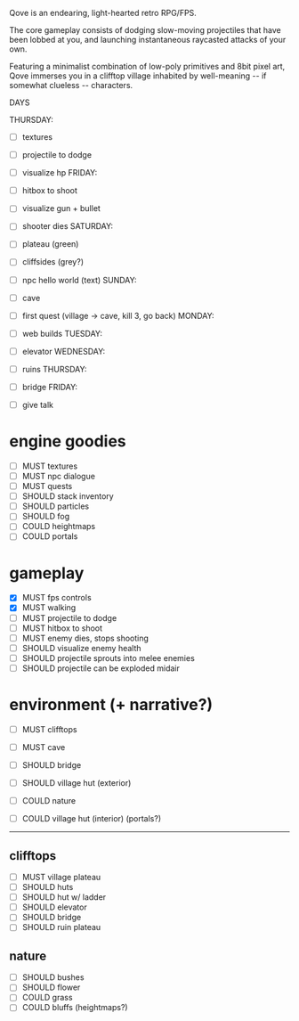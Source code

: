 
Qove is an endearing, light-hearted retro RPG/FPS.

The core gameplay consists of dodging slow-moving projectiles that have been lobbed at you,
and launching instantaneous raycasted attacks of your own.

Featuring a minimalist combination of low-poly primitives and 8bit pixel art, Qove immerses
you in a clifftop village inhabited by well-meaning -- if somewhat clueless -- characters.


DAYS

THURSDAY:
- [ ] textures
- [ ] projectile to dodge
- [ ] visualize hp
FRIDAY:
- [ ] hitbox to shoot
- [ ] visualize gun + bullet
- [ ] shooter dies
SATURDAY:
- [ ] plateau (green)
- [ ] cliffsides (grey?)
- [ ] npc hello world (text)
SUNDAY:
- [ ] cave
- [ ] first quest (village -> cave, kill 3, go back)
MONDAY:
- [ ] web builds
TUESDAY:
- [ ] elevator
WEDNESDAY:
- [ ] ruins
THURSDAY:
- [ ] bridge
FRIDAY:
- [ ] give talk


# engine goodies
- [ ] MUST   textures
- [ ] MUST   npc dialogue
- [ ] MUST   quests
- [ ] SHOULD stack inventory
- [ ] SHOULD particles
- [ ] SHOULD fog
- [ ] COULD  heightmaps
- [ ] COULD  portals

# gameplay
- [x] MUST   fps controls
- [x] MUST   walking
- [ ] MUST   projectile to dodge
- [ ] MUST   hitbox to shoot
- [ ] MUST   enemy dies, stops shooting
- [ ] SHOULD visualize enemy health
- [ ] SHOULD projectile sprouts into melee enemies
- [ ] SHOULD projectile can be exploded midair

# environment (+ narrative?)
- [ ] MUST   clifftops
- [ ] MUST   cave
- [ ] SHOULD bridge
- [ ] SHOULD village hut (exterior)
- [ ] COULD  nature
- [ ] COULD  village hut (interior) (portals?)


---

## clifftops
- [ ] MUST   village plateau
- [ ] SHOULD huts
- [ ] SHOULD hut w/ ladder
- [ ] SHOULD elevator
- [ ] SHOULD bridge
- [ ] SHOULD ruin plateau

## nature
- [ ] SHOULD bushes
- [ ] SHOULD flower
- [ ] COULD  grass
- [ ] COULD  bluffs (heightmaps?)
